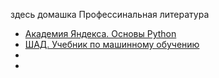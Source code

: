 здесь домашка
Профессинальная литература
- [Академия Яндекса. Основы Python](https://academy.yandex.ru/handbook/python)
- [ШАД. Учебник по машинному обучению](https://academy.yandex.ru/handbook/ml)
- []()
- []()
